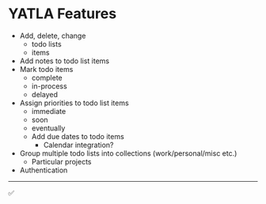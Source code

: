 YATLA Features
==============

* Add, delete, change 
  * todo lists 
  * items
* Add notes to todo list items
* Mark todo items 
  * complete
  * in-process
  * delayed
* Assign priorities to todo list items
  * immediate
  * soon
  * eventually
  * Add due dates to todo items
    * Calendar integration?
* Group multiple todo lists into collections (work/personal/misc etc.)
  * Particular projects
* Authentication
---
✅